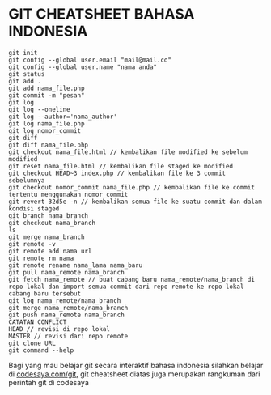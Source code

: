 # GIT CHEATSHEET BAHASA INDONESIA

```
git init
git config --global user.email "mail@mail.co" 
git config --global user.name "nama anda"
git status
git add .
git add nama_file.php
git commit -m "pesan"
git log
git log --oneline
git log --author='nama_author'
git log nama_file.php
git log nomor_commit
git diff
git diff nama_file.php
git checkout nama_file.html // kembalikan file modified ke sebelum modified
git reset nama_file.html // kembalikan file staged ke modified
git checkout HEAD~3 index.php // kembalikan file ke 3 commit sebelumnya 
git checkout nomor_commit nama_file.php // kembalikan file ke commit tertentu menggunakan nomor_commit
git revert 32d5e -n // kembalikan semua file ke suatu commit dan dalam kondisi staged
git branch nama_branch
git checkout nama_branch
ls
git merge nama_branch
git remote -v
git remote add nama url
git remote rm nama
git remote rename nama_lama nama_baru
git pull nama_remote nama_branch
git fetch nama_remote // buat cabang baru nama_remote/nama_branch di repo lokal dan import semua commit dari repo remote ke repo lokal cabang baru tersebut
git log nama_remote/nama_branch
git merge nama_remote/nama_branch
git push nama_remote nama_branch
CATATAN CONFLICT
HEAD // revisi di repo lokal 
MASTER // revisi dari repo remote
git clone URL
git command --help
```

Bagi yang mau belajar git secara interaktif bahasa indonesia silahkan belajar di [codesaya.com/git](https://codesaya.com/git), git cheatsheet diatas juga merupakan rangkuman dari perintah git di codesaya
